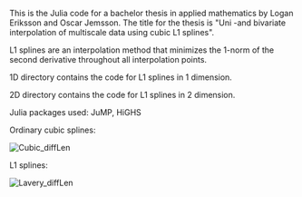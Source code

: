 
This is the Julia code for a bachelor thesis in applied mathematics by Logan Eriksson and Oscar Jemsson. 
The title for the thesis is "Uni -and bivariate interpolation of
multiscale data using cubic L1 splines".

L1 splines are an interpolation method that minimizes the 1-norm of the second derivative throughout all interpolation points.

1D directory contains the code for L1 splines in 1 dimension.

2D directory contains the code for L1 splines in 2 dimension.

Julia packages used: JuMP, HiGHS


Ordinary cubic splines:

![Cubic_diffLen](https://github.com/user-attachments/assets/c364d422-5ef3-40ff-afd2-9851297cf428)

L1 splines:

![Lavery_diffLen](https://github.com/user-attachments/assets/711b6ac9-a2ef-49b4-85e5-3ca9ee92b5e1)


